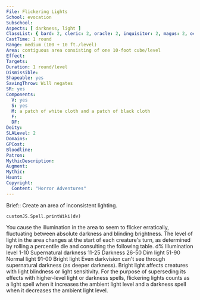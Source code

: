 ```yaml
---
File: Flickering Lights
School: evocation
Subschool: 
Aspects: [ darkness, light ]
ClassList: { bard: 2, cleric: 2, oracle: 2, inquisitor: 2, magus: 2, occultist: 2, shaman: 2, sorcerer: 2, wizard: 2 }
CastTime: 1 round
Range: medium (100 + 10 ft./level)
Area: contiguous area consisting of one 10-foot cube/level
Effect: 
Targets: 
Duration: 1 round/level
Dismissible: 
Shapeable: yes
SavingThrow: Will negates
SR: yes
Components:
  V: yes
  S: yes
  M: a patch of white cloth and a patch of black cloth
  F: 
  DF: 
Deity: 
SLALevel: 2
Domains: 
GPCost: 
Bloodline: 
Patron: 
MythicDescription: 
Augment: 
Mythic: 
Haunt: 
Copyright:
  Content: "Horror Adventures"
---
```

Brief:: Create an area of inconsistent lighting.

```dataviewjs
customJS.Spell.printWiki(dv)
```

You cause the illumination in the area to seem to flicker erratically, fluctuating between absolute darkness and blinding brightness. The level of light in the area changes at the start of each creature's turn, as determined by rolling a percentile die and consulting the following table.  d% Illumination level  1-10 Supernatural darkness  11-25 Darkness  26-50 Dim light  51-90 Normal light  91-00 Bright light  Even darkvision can't see through supernatural darkness (as deeper darkness). Bright light affects creatures with light blindness or light sensitivity. For the purpose of superseding its effects with higher-level light or darkness spells, flickering lights counts as a light spell when it increases the ambient light level and a darkness spell when it decreases the ambient light level.
